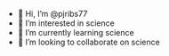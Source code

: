 - 👋 Hi, I’m @pjribs77
- 👀 I’m interested in science
- 🌱 I’m currently learning science
- 💞️ I’m looking to collaborate on science

<!---
pjribs77/pjribs77 is a ✨ special ✨ repository because its `README.md` (this file) appears on your GitHub profile.
You can click the Preview link to take a look at your changes.
--->
